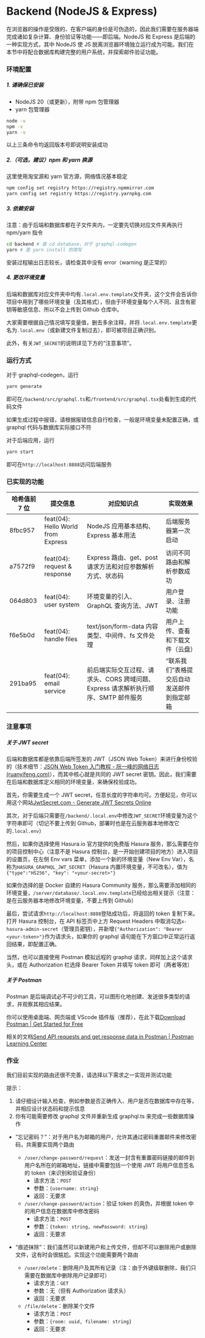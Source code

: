 # Backend (NodeJS & Express)

在浏览器的操作是受限的、在客户端的身份是可伪造的，因此我们需要在服务器端完成诸如复杂计算、身份验证等功能——即后端。NodeJS 和 Express 是后端的一种实现方式，其中 NodeJS 使 JS 脱离浏览器环境独立运行成为可能。我们在本节中将配合数据库构建完整的用户系统，并探索邮件验证功能。

### 环境配置

##### 1. 请确保已安装

- NodeJS 20（或更新），附带 npm 包管理器
- yarn 包管理器

```bash
node -v
npm -v
yarn -v
```

以上三条命令均返回版本号即说明安装成功

##### 2.（可选，建议）npm 和 yarn 换源

这里使用淘宝源和 yarn 官方源，网络情况基本稳定

```bash
npm config set registry https://registry.npmmirror.com
yarn config set registry https://registry.yarnpkg.com
```

##### 3. 依赖安装

注意：由于后端和数据库都在子文件夹内，一定要先切换对应文件夹再执行 npm/yarn 指令

```bash
cd backend # 或 cd database，对于 graphql-codegen
yarn # 是 yarn install 的简写
```

安装过程输出日志较长，请检查其中没有 error（warning 是正常的）

##### 4. 更改环境变量

后端和数据库对应文件夹中均有`.local.env.template`文件夹，这个文件会告诉你项目中用到了哪些环境变量（及其格式），但由于环境变量每个人不同、且含有密钥等敏感信息、所以不会上传到 Github 仓库中。

大家需要根据自己情况填写变量值，删去多余注释，并将`.local.env.template`更名为`.local.env`（或新建文件复制过去），即可被项目正确识别。

此外，有关`JWT_SECRET`的说明详见下方的“注意事项”。

### 运行方式

对于 graphql-codegen，运行

```bash
yarn generate
```

即可在`/backend/src/graphql.ts`和`/frontend/src/graphql.tsx`处看到生成的代码文件

如果生成过程中报错，请根据报错信息自行检查，一般是环境变量未配置正确，或 graphql 代码与数据库实际接口不符

对于后端应用，运行

```bash
yarn start
```

即可在`http://localhost:8888`访问后端服务

### 已实现的功能

| 哈希值前 7 位 | 提交信息                           | 对应知识点                                                                         | 实现效果                                   |
| ------------- | ---------------------------------- | ---------------------------------------------------------------------------------- | ------------------------------------------ |
| 8fbc957       | feat(04): Hello World from Express | NodeJS 应用基本结构、Express 基本用法                                              | 后端服务器第一次启动                       |
| a7572f9       | feat(04): request & response       | Express 路由、get、post 请求方法和对应参数解析方式、状态码                         | 访问不同路由和解析参数成功                 |
| 064d803       | feat(04): user system              | 环境变量的引入、GraphQL 查询方法、JWT                                              | 用户登录、注册功能                         |
| f6e5b0d       | feat(04): handle files             | text/json/form-data 内容类型、中间件、fs 文件处理                                  | 用户上传、查看和下载文件（云盘）           |
| 291ba95       | feat(04): email service            | 前后端实际交互过程、请求头、CORS 跨域问题、Express 请求解析执行顺序、SMTP 邮件服务 | “联系我们”表格提交后自动发送邮件到指定邮箱 |

### 注意事项

##### 关于 JWT secret

后端和数据库都是依靠后端所签发的 JWT（JSON Web Token）来进行身份校验的（技术细节：[JSON Web Token 入门教程 - 阮一峰的网络日志 (ruanyifeng.com)](https://ruanyifeng.com/blog/2018/07/json_web_token-tutorial.html)），而其中核心就是共同的 JWT secret 密钥。因此，我们需要在后端和数据库定义相同的环境变量，来确保校验成功。

首先，你需要生成一个 JWT secret，任意长度的字符串均可。方便起见，你可以用这个网站[JwtSecret.com - Generate JWT Secrets Online](https://jwtsecret.com/generate)

其次，对于后端只需要在`/backend/.local.env`中修改`JWT_SECRET`环境变量为这个字符串即可（切记不要上传到 Github，部署时也是在云服务器本地修改它的`.local.env`）

然后，如果你选择使用 Hasura.io 官方提供的免费版 Hasura 服务，那么需要在你的项目控制中心（注意不是 Hasura 控制台，是一开始创建项目的地方）进入项目的设置页，在左侧 Env vars 菜单，添加一个新的环境变量（New Env Var），名称为`HASURA_GRAPHQL_JWT_SECRET`（Hasura 内置环境变量，不可改名），值为`{"type":"HS256", "key": "<your-secret>"}`

如果你选择的是 Docker 自建的 Hasura Community 服务，那么需要添加相同的环境变量，`/server/database/.local.env.template`已经给出相关提示（注意：是在云服务器本地修改环境变量，不要上传到 Github）

最后，尝试请求`http://localhost:8888`登陆成功后，将返回的 token 复制下来。打开 Hasura 控制台，在 API 标签页中上方 Request Headers 中取消勾选`x-hasura-admin-secret`（管理员密钥），并新增`{"Authorization": "Bearer <your-token>"}`作为请求头，如果你的 graphql 语句能在下方窗口中正常运行返回结果，即配置正确。

当然，也可以直接使用 Postman 模拟远程的 graphql 请求，同样加上这个请求头，或在 Authorization 栏选择 Bearer Token 并填写 token 即可（两者等效）

##### 关于 Postman

Postman 是后端调试必不可少的工具，可以图形化地创建、发送很多类型的请求，并观察其相应结果。

你可以使用桌面端、网页端或 VScode 插件版（推荐），在此下载[Download Postman | Get Started for Free](https://www.postman.com/downloads/)

相关的文档[Send API requests and get response data in Postman | Postman Learning Center](https://learning.postman.com/docs/sending-requests/requests/)

### 作业

我们目前实现的路由还很不完善，请选择以下需求之一实现并测试功能

提示：

1. 请仔细设计输入检查，例如参数是否正确传入、用户是否在数据库中存在等，并相应设计状态码和提示信息
2. 你有可能需要修改 graphql 文件并重新生成 graphql.ts 来完成一些数据库操作

- ”忘记密码？”：对于用户名为邮箱的用户，允许其通过密码重置邮件来修改密码，共需要实现两个路由

  - `/user/change-password/request`：发送一封含有重置密码链接的邮件到用户名所在的邮箱地址，链接中需要包括一个使用 JWT 将用户信息签名的 token（来识别和验证身份）
    - 请求方法：`POST`
    - 参数：`{username: string}`
    - 返回：无要求
  - `/user/change-password/action`：验证 token 的真伪，并根据 token 中的用户信息在数据库中修改密码
    - 请求方法：`POST`
    - 参数：`{token: string, newPassword: string}`
    - 返回：无要求

- “痕迹抹除”：我们虽然可以新建用户和上传文件，但却不可以删除用户或删除文件，这有时会很尴尬。实现这个功能需要两个路由

  - `/user/delete`：删除用户及其所有记录（注：由于外键级联删除，我们只需要在数据库中删除用户记录即可）
    - 请求方法：`GET`
    - 参数：无（但有 Authorization 请求头）
    - 返回：无要求
  - `/file/delete`：删除某个文件
    - 请求方法：`POST`
    - 参数：`{room: uuid, filename: string}`
    - 返回：无要求

